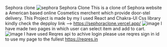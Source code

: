 Sephora clone
![sephora](https://user-images.githubusercontent.com/103576912/190263276-320b3f42-91dd-410e-9596-bd0cc31fa128.JPG)
Sephora Clone
This is a clone of Sephora website a American based online Cosmetics merchent which provide door-stel delivery.
This Project is made by my
I used React and Chakra-UI Css library 
kindly check the depploy link --> https://sephoraclone.vercel.app/
![image](https://user-images.githubusercontent.com/103576912/192460738-98890343-5d27-4fbd-80ca-362626e0db94.png)
I have made two pages in which user can select item and add to cart.
![image](https://user-images.githubusercontent.com/103576912/192461084-c2cb6745-2b9f-4512-b84e-9d13ef0d9d99.png)
I have used Reqres api to achive login please use reqres sign in id to use my page to the fullest https://reqres.in
